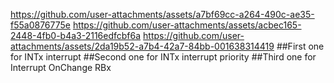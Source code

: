 
https://github.com/user-attachments/assets/a7bf69cc-a264-490c-ae35-f55a0876775e
https://github.com/user-attachments/assets/acbec165-2448-4fb0-b4a3-2116edfcbf6a
https://github.com/user-attachments/assets/2da19b52-a7b4-42a7-84bb-001638314419
##First one for INTx interrupt
##Second one for INTx interrupt priority 
##Third one for Interrupt OnChange RBx
